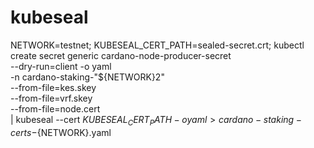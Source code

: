 # kubeseal

NETWORK=testnet; KUBESEAL_CERT_PATH=sealed-secret.crt; kubectl create secret generic cardano-node-producer-secret \
    --dry-run=client -o yaml \
    -n cardano-staking-"${NETWORK}2" \
    --from-file=kes.skey \
    --from-file=vrf.skey \
    --from-file=node.cert \
    | kubeseal --cert ${KUBESEAL_CERT_PATH} -o yaml > cardano-staking-certs-${NETWORK}.yaml